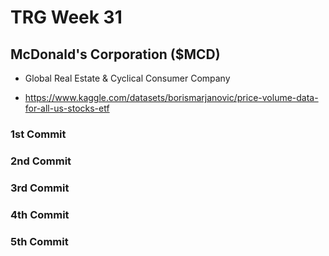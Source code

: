 # TRG Week 31

## McDonald's Corporation ($MCD)

- Global Real Estate & Cyclical Consumer Company

- https://www.kaggle.com/datasets/borismarjanovic/price-volume-data-for-all-us-stocks-etf

### 1st Commit

### 2nd Commit

### 3rd Commit

### 4th Commit

### 5th Commit